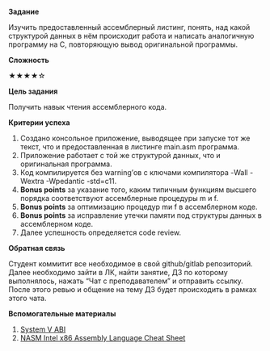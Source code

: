 ﻿**Задание**

Изучить предоставленный ассемблерный листинг, понять, над какой структурой данных в нём происходит работа и написать аналогичную программу на C, повторяющую вывод оригинальной программы.

**Сложность**

★★★★☆

**Цель задания**

Получить навык чтения ассемблерного кода.

**Критерии успеха**

1. Создано консольное приложение, выводящее при запуске тот же текст, что и предоставленная в листинге main.asm программа.
1. Приложение работает с той же структурой данных, что и оригинальная программа.
1. Код компилируется без warning’ов с ключами компилятора -Wall -Wextra -Wpedantic -std=c11.
1. **Bonus points** за указание того, каким типичным функциям высшего порядка соответствуют ассемблерные процедуры m и f.
1. **Bonus points** за оптимизацию процедур mи f в ассемблерном коде.
1. **Bonus points** за исправление утечки памяти под структуры данных в ассемблерном коде.
1. Далее успешность определяется code review.

**Обратная связь**

Cтудент коммитит все необходимое в свой github/gitlab репозиторий. Далее необходимо зайти в ЛК, найти занятие, ДЗ по которому выполнялось, нажать “Чат с преподавателем” и отправить ссылку. После этого ревью и общение на тему ДЗ будет происходить в рамках этого чата.

**Вспомогательные материалы**

1. [System V ABI](https://wiki.osdev.org/System_V_ABI#x86-64)
1. [NASM Intel x86 Assembly Language Cheat Sheet](https://www.bencode.net/blob/nasmcheatsheet.pdf)
